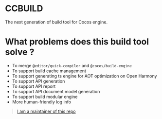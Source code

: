 # CCBUILD

The next generation of build tool for Cocos engine.

# What problems does this build tool solve ?

- To merge `@editor/quick-compiler` and  `@cocos/build-engine`
- To support build cache management
- To support generating ts engine for AOT optimization on Open Harmony 
- To support API generation
- To support API report
- To support API document model generation
- To support build modular engine
- More human-friendly log info

> [I am a maintainer of this repo](./README_MAINTAIN.md)

